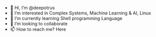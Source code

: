 - 👋 Hi, I’m @deepotrus
- 👀 I’m interested in Complex Systems, Machine Learning & AI, Linux
- 🌱 I’m currently learning Shell programming Language
- 💞️ I’m looking to collaborate
- 📫 How to reach me? Here

<!---
deepotrus/deepotrus is a ✨ special ✨ repository because its `README.md` (this file) appears on your GitHub profile.
You can click the Preview link to take a look at your changes.
--->
